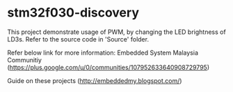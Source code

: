 # stm32f030-discovery
This project demonstrate usage of PWM, by changing the LED brightness of LD3s. Refer to the source code in 'Source' folder.

Refer below link for more information:
Embedded System Malaysia Communitiy
(https://plus.google.com/u/0/communities/107952633640908729795)

Guide on these projects
(http://embeddedmy.blogspot.com/)